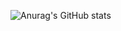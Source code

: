 ![Anurag's GitHub stats](https://github-readme-stats.vercel.app/api?username=wh1isper&count_private=true)
